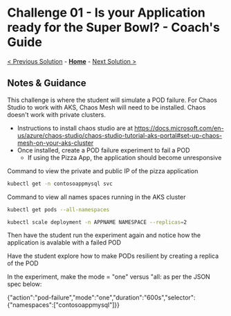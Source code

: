 # Challenge 01 - Is your Application ready for the Super Bowl? - Coach's Guide 

[< Previous Solution](./Solution-00.md) - **[Home](./README.md)** - [Next Solution >](./Solution-02.md)

## Notes & Guidance

This challenge is where the student will simulate a POD failure. For Chaos Studio to work with AKS, Chaos Mesh will need to be installed.
Chaos doesn't work with private clusters. 

- Instructions to install chaos studio are at https://docs.microsoft.com/en-us/azure/chaos-studio/chaos-studio-tutorial-aks-portal#set-up-chaos-mesh-on-your-aks-cluster
- Once installed, create a POD failure experiment to fail a POD
    - If using the Pizza App, the application should become unresponsive 


Command to view the private and public IP of the pizza application 

```bash
kubectl get -n contosoappmysql svc

```

Command to view all names spaces running in the AKS cluster

```bash
kubectl get pods --all-namespaces

```

```bash
kubectl scale deployment -n APPNAME NAMESPACE --replicas=2
```
Then have the student run the experiment again and notice how the application is avalable with a failed POD

Have the student explore how to make PODs resilient by creating a replica of the POD

In the experiment, make the mode = "one" versus "all: as per the JSON spec below:

{"action":"pod-failure","mode":"one","duration":"600s","selector":{"namespaces":["contosoappmysql"]}}

